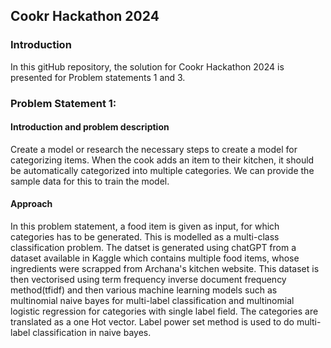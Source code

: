 ## Cookr Hackathon 2024

### Introduction 
 <p> In this gitHub repository, the solution for Cookr Hackathon 2024 is presented for Problem statements 1 and 3. </p>

 ### Problem Statement 1:
 #### Introduction and problem description
<p> Create a model or research the necessary steps to create a model for
categorizing items. When the cook adds an item to their kitchen, it should be automatically
categorized into multiple categories. We can provide the sample data for this to train the model.</p>

 #### Approach
 <p>In this problem statement, a food item is given as input, for which categories has to be generated. This is modelled as a multi-class classification problem. The datset is generated using chatGPT from a dataset available in Kaggle which contains multiple food items, whose ingredients were scrapped from Archana's kitchen website. This dataset is then vectorised using term frequency inverse document frequency method(tfidf) and then various machine learning models such as multinomial naive bayes for multi-label classification and multinomial logistic regression for categories with single label field. The categories are translated as a one Hot vector. Label power set method is used to do multi-label classification in naive bayes.</p>

 
